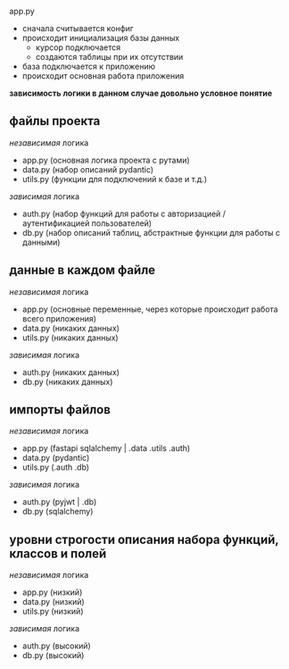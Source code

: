 app.py
- сначала считывается конфиг
- происходит инициализация базы данных
    - курсор подключается
    - создаются таблицы при их отсутствии
- база подключается к приложению
- происходит основная работа приложения


**зависимость логики в данном случае довольно условное понятие**

## файлы проекта

*независимая* логика
- app.py (основная логика проекта с рутами)
- data.py (набор описаний pydantic)
- utils.py (функции для подключений к базе и т.д.)

*зависимая* логика
- auth.py (набор функций для работы с авторизацией / аутентификацией пользователей)
- db.py (набор описаний таблиц, абстрактные функции для работы с данными)

## данные в каждом файле

*независимая* логика
- app.py (основные переменные, через которые происходит работа всего приложения)
- data.py (никаких данных)
- utils.py (никаких данных)

*зависимая* логика
- auth.py (никаких данных)
- db.py (никаких данных)

## импорты файлов

*независимая* логика
- app.py (fastapi sqlalchemy | .data .utils .auth)
- data.py (pydantic)
- utils.py (.auth .db)

*зависимая* логика
- auth.py (pyjwt | .db)
- db.py (sqlalchemy)

## уровни строгости описания набора функций, классов и полей

*независимая* логика
- app.py (низкий)
- data.py (низкий)
- utils.py (низкий)

*зависимая* логика
- auth.py (высокий)
- db.py (высокий)
